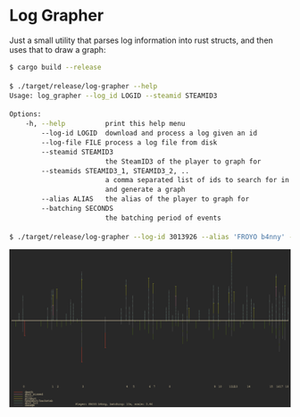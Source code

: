 # Log Grapher
Just a small utility that parses log information into rust structs, and then uses that to draw a graph:

```sh
$ cargo build --release

$ ./target/release/log-grapher --help
Usage: log_grapher --log_id LOGID --steamid STEAMID3

Options:
    -h, --help          print this help menu
        --log-id LOGID  download and process a log given an id
        --log-file FILE process a log file from disk
        --steamid STEAMID3
                        the SteamID3 of the player to graph for
        --steamids STEAMID3_1, STEAMID3_2, ..
                        a comma separated list of ids to search for in the log
                        and generate a graph
        --alias ALIAS   the alias of the player to graph for
        --batching SECONDS
                        the batching period of events

$ ./target/release/log-grapher --log-id 3013926 --alias 'FROYO b4nny' --batching 10
```

![example graph](https://github.com/Toqozz/tf2-log-grapher/blob/master/example.png)
